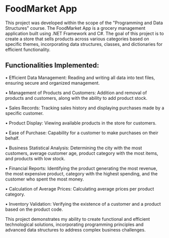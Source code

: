 # FoodMarket App

This project was developed within the scope of the "Programming and Data Structures" course. The FoodMarket App is a grocery management application built using .NET Framework and C#. The goal of this project is to create a store that sells products across various categories based on specific themes, incorporating data structures, classes, and dictionaries for efficient functionality.

## Functionalities Implemented:

• Efficient Data Management: Reading and writing all data into text files, ensuring secure and organized management.

• Management of Products and Customers: Addition and removal of products and customers, along with the ability to add product stock.

• Sales Records: Tracking sales history and displaying purchases made by a specific customer.

• Product Display: Viewing available products in the store for customers.

• Ease of Purchase: Capability for a customer to make purchases on their behalf.

• Business Statistical Analysis: Determining the city with the most customers, average customer age, product category with the most items, and products with low stock.

• Financial Reports: Identifying the product generating the most revenue, the most expensive product, category with the highest spending, and the customer who spent the most money.

• Calculation of Average Prices: Calculating average prices per product category.

• Inventory Validation: Verifying the existence of a customer and a product based on the product code.

This project demonstrates my ability to create functional and efficient technological solutions, incorporating programming principles and advanced data structures to address complex business challenges.

